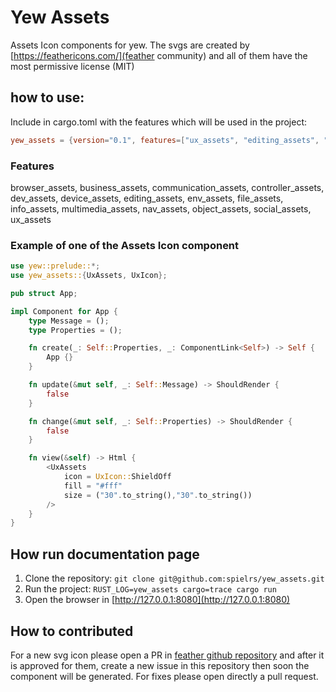 # Yew Assets
Assets Icon components for yew. The svgs are created by [https://feathericons.com/](feather community) and all of them have the most permissive license (MIT)

## how to use:

Include in cargo.toml with the features which will be used in the project:
```toml
yew_assets = {version="0.1", features=["ux_assets", "editing_assets", "social_assets"]}
```

### Features
browser_assets, business_assets, communication_assets, controller_assets, dev_assets, device_assets, editing_assets, env_assets, file_assets, info_assets, multimedia_assets, nav_assets, object_assets, social_assets, ux_assets

### Example of one of the Assets Icon component
```rust
use yew::prelude::*;
use yew_assets::{UxAssets, UxIcon};

pub struct App;

impl Component for App {
    type Message = ();
    type Properties = ();

    fn create(_: Self::Properties, _: ComponentLink<Self>) -> Self {
        App {}
    }

    fn update(&mut self, _: Self::Message) -> ShouldRender {
        false
    }

    fn change(&mut self, _: Self::Properties) -> ShouldRender {
        false
    }

    fn view(&self) -> Html {
        <UxAssets
            icon = UxIcon::ShieldOff
            fill = "#fff"
            size = ("30".to_string(),"30".to_string())
        />
    }
}
```

## How run documentation page

1. Clone the repository:
`git clone git@github.com:spielrs/yew_assets.git`
2. Run the project:
`RUST_LOG=yew_assets cargo=trace cargo run`
3. Open the browser in [http://127.0.0.1:8080](http://127.0.0.1:8080)

## How to contributed
For a new svg icon please open a PR in [feather github repository](https://github.com/feathericons/feather) and after it is approved for them, create a new issue
in this repository then soon the component will be generated.
For fixes please open directly a pull request.
